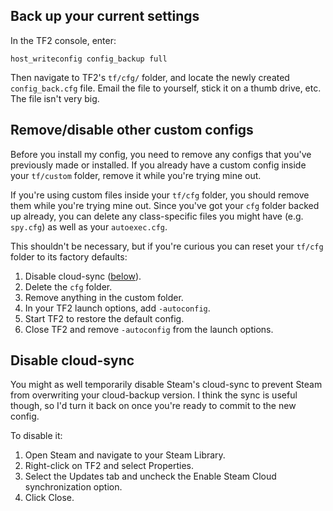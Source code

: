 ## Back up your current settings

In the TF2 console, enter:

```
host_writeconfig config_backup full
```

Then navigate to TF2's `tf/cfg/` folder, and locate the newly created `config_back.cfg` file. Email the file to yourself, stick it on a thumb drive, etc. The file isn't very big.

## Remove/disable other custom configs

Before you install my config, you need to remove any configs that you've previously made or installed. If you already have a custom config inside your `tf/custom` folder, remove it while you're trying mine out.

If you're using custom files inside your `tf/cfg` folder, you should remove them while you're trying mine out. Since you've got your `cfg` folder backed up already, you can delete any class-specific files you might have (e.g. `spy.cfg`) as well as your `autoexec.cfg`.

This shouldn't be necessary, but if you're curious you can reset your `tf/cfg` folder to its factory defaults:

1.  Disable cloud-sync ([below](#disable-cloud-sync)).
1.  Delete the `cfg` folder.
1.  Remove anything in the custom folder.
1.  In your TF2 launch options, add `-autoconfig`.
1.  Start TF2 to restore the default config.
1.  Close TF2 and remove `-autoconfig` from the launch options.

## Disable cloud-sync

You might as well temporarily disable Steam's cloud-sync to prevent Steam from overwriting your cloud-backup version. I think the sync is useful though, so I'd turn it back on once you're ready to commit to the new config.

To disable it:

1.  Open Steam and navigate to your Steam Library.
1.  Right-click on TF2 and select Properties.
1.  Select the Updates tab and uncheck the Enable Steam Cloud synchronization option.
1.  Click Close.
